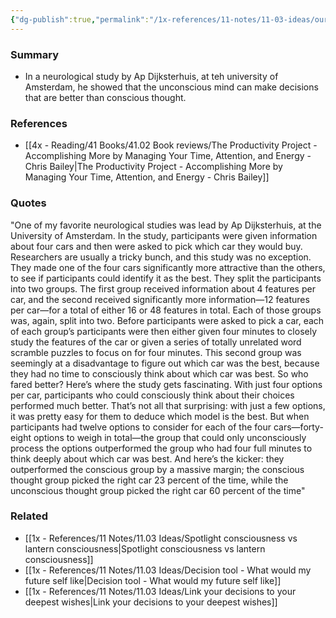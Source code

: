 ```yaml
---
{"dg-publish":true,"permalink":"/1x-references/11-notes/11-03-ideas/our-unconscious-can-make-correct-decisions/","title":"Our unconscious can make correct decisions","dgShowBacklinks":false}
---
```



### Summary
- In a neurological study by Ap Dijksterhuis, at teh university of Amsterdam, he showed that the unconscious mind can make decisions that are better than conscious thought.

### References
- [[4x - Reading/41 Books/41.02 Book reviews/The Productivity Project - Accomplishing More by Managing Your Time, Attention, and Energy - Chris Bailey\|The Productivity Project - Accomplishing More by Managing Your Time, Attention, and Energy - Chris Bailey]]

### Quotes
"One of my favorite neurological studies was lead by Ap Dijksterhuis, at the University of Amsterdam. In the study, participants were given information about four cars and then were asked to pick which car they would buy. Researchers are usually a tricky bunch, and this study was no exception. They made one of the four cars significantly more attractive than the others, to see if participants could identify it as the best. They split the participants into two groups. The first group received information about 4 features per car, and the second received significantly more information—12 features per car—for a total of either 16 or 48 features in total.
Each of those groups was, again, split into two. Before participants were asked to pick a car, each of each group’s participants were then either given four minutes to closely study the features of the car or given a series of totally unrelated word scramble puzzles to focus on for four minutes. This second group was seemingly at a disadvantage to figure out which car was the best, because they had no time to consciously think about which car was best.
So who fared better?
Here’s where the study gets fascinating. With just four options per car, participants who could consciously think about their choices performed much better. That’s not all that surprising: with just a few options, it was pretty easy for them to deduce which model is the best. But when participants had twelve options to consider for each of the four cars—forty-eight options to weigh in total—the group that could only unconsciously process the options outperformed the group who had four full minutes to think deeply about which car was best. And here’s the kicker: they outperformed the conscious group by a massive margin; the conscious thought group picked the right car 23 percent of the time, while the unconscious thought group picked the right car 60 percent of the time"

### Related
- [[1x - References/11 Notes/11.03 Ideas/Spotlight consciousness vs lantern consciousness\|Spotlight consciousness vs lantern consciousness]]
- [[1x - References/11 Notes/11.03 Ideas/Decision tool - What would my future self like\|Decision tool - What would my future self like]]
- [[1x - References/11 Notes/11.03 Ideas/Link your decisions to your deepest wishes\|Link your decisions to your deepest wishes]]